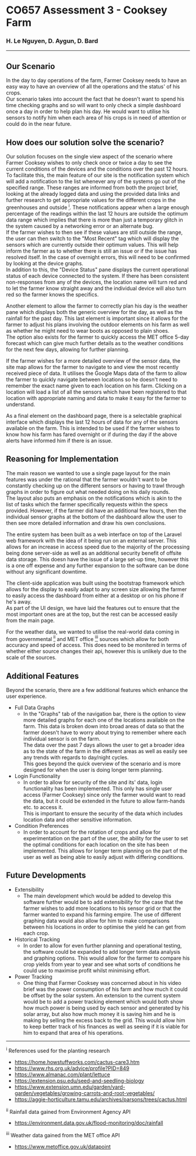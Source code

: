 # CO657 Assessment 3 - Cooksey Farm
### H. Le Nguyen, D. Aygun, D. Bard

---

## Our Scenario

In the day to day operations of the farm, Farmer Cooksey needs to have an easy way to have an overview of all the operations and the status' of his crops.  
Our scenario takes into account the fact that he doesn't want to spend his time checking graphs and so will want to only check a simple dashboard once a day in order to help plan his day. He would want to utilise his sensors to notify him when each area of his crops is in need of attention or could do in the near future.

## How does our solution solve the scenario?

Our solution focuses on the single view aspect of the scenario where Farmer Cooksey wishes to only check once or twice a day to see the current conditions of the devices and the conditions over the past 12 hours.  
To facilitate this, the main feature of our site is the notification system which will add a notification to the list whenever any of the systems go out of the specified range. These ranges are informed from both the project brief, looking at the already logged data and using the provided data links and further research to get appropriate values for the different crops in the greenhouses and outside <a href="#ref1"><sup>i</sup></a>. These notifications appear when a large enough percentage of the readings within the last 12 hours are outside the optimum data range which implies that there is more than just a temporary glitch in the system caused by a networking error or an alternate bug.  
If the farmer wishes to then see if these values are still outside the range, the user can then switch to the "Most Recent" tag which will display the sensors which are currently outside their optimum values. This will help inform the farmer as to whether there is still an issue or if the issue has resolved itself. In the case of overnight errors, this will need to be confirmed by looking at the device graphs.  
In addition to this, the "Device Status" pane displays the current operational status of each device connected to the system. If there has been consistent non-responses from any of the devices, the location name will turn red and to let the farmer know straight away and the individual device will also turn red so the farmer knows the specifics.

Another element to allow the farmer to correctly plan his day is the weather pane which displays both the generic overview for the day, as well as the rainfall for the past day. This last element is important since it allows for the farmer to adjust his plans involving the outdoor elements on his farm as well as whether he might need to wear boots as opposed to plain shoes.  
The option also exists for the farmer to quickly access the MET office 5-day forecast which can give much further details as to the weather conditions for the next few days, allowing for further planning.

If the farmer wishes for a more detailed overview of the sensor data, the site map allows for the farmer to navigate to and view the most recently received piece of data. It utilises the Google Maps data of the farm to allow the farmer to quickly navigate between locations so he doesn't need to remember the exact name given to each location on his farm. Clicking on a location will load a list of all the sensors which have been registered to that location with appropriate naming and data to make it easy for the farmer to understand.

As a final element on the dashboard page, there is a selectable graphical interface which displays the last 12 hours of data for any of the sensors available on the farm. This is intended to be used if the farmer wishes to know how his farm has fared overnight or if during the day if the above alerts have informed him if there is an issue.

## Reasoning for Implementation

The main reason we wanted to use a single page layout for the main features was under the rational that the farmer wouldn't want to be constantly checking up on the different sensors or having to trawl through graphs in order to figure out what needed doing on his daily rounds.  
The layout also puts an emphasis on the notifications which is akin to the list of tasks which the farmer specifically requests within the specs provided. However, if the farmer did have an additional few hours, then the individual sensor graphs at the bottom of the dashboard allow the user to then see more detailed information and draw his own conclusions.

The entire system has been built as a web interface on top of the Laravel web framework with the idea of it being run on an external server. This allows for an increase in access speed due to the majority of the processing being done server-side as well as an additional security benefit of offsite data storage. This doesn have the issue of a large set-up time, however this is a one off expense and any further expansion to the software can be done without any significant downtime.

The client-side application was built using the bootstrap framework which allows for the display to easily adapt to any screen size allowing the farmer to easily access the dashboard from either at a desktop or on his phone if he's away.  
As part of the UI design, we have laid the features out to ensure that the most important ones are at the top, but the rest can be accessed easily from the main page.

For the weather data, we wanted to utilise the real-world data coming in from governmental <a href="#ref2"><sup>ii</sup></a> and MET office <a href="ref3"><sup>iii</sup></a> sources which allow for both accuracy and speed of access. This does need to be monitered in terms of whether either source changes their api, however this is unlikely due to the scale of the sources.

## Additional Features

Beyond the scenario, there are a few additional features which enhance the user experience.

- Full Data Graphs
    - In the "Graphs" tab of the navigation bar, there is the option to view more detailed graphs for each one of the locations available on the farm. This data is broken down into broad areas of data so that the farmer doesn't have to worry about trying to remember where each individual sensor is on the farm.  
    The data over the past 7 days allows the user to get a broader idea as to the state of the farm in the different areas as well as easily see any trends with regards to day/night cycles.  
    This goes beyond the quick overview of the scenario and is more designed for when the user is doing longer term planning.
- Login Functionality
    - In order to allow for security of the site and its' data, login functionality has been implemented. This only has single user access (Farmer Cooksey) since only the farmer would want to read the data, but it could be extended in the future to allow farm-hands etc. to access it.  
    This is important to ensure the security of the data which includes location data and other sensitive information.
- Condition Preferences
    - In order to account for the rotation of crops and allow for experimentation on the part of the user, the ability for the user to set the optimal conditions for each location on the site has been implemented. This allows for longer term planning on the part of the user as well as being able to easily adjust with differing conditions.

## Future Developments

- Extensibility
    - The main development which would be added to develop this software further would be to add extensibility for the case that the farmer wishes to add more locations to his sensor grid or that the farmer wanted to expand his farming empire. The use of different graphing data would also allow for him to make comparisons between his locations in order to optimise the yield he can get from each crop.
- Historical Tracking
    - In order to allow for even further planning and operational testing, the software could be expanded to add longer term data analysis and graphing options. This would allow for the farmer to compare his crop yields from year to year and see what sorts of conditions he could use to maximise profit whilst minimising effort.
- Power Tracking
    - One thing that Farmer Cooksey was concerned about in his video brief was the power consumption of his farm and how much it could be offset by the solar system. An extension to the current system would be to add a power tracking element which would both show how much power is being used by each sensor and generated by his solar array, but also how much money it is saving him and he is making by selling the excess back to the grid. This would allow him to keep better track of his finances as well as seeing if it is viable for him to expand that area of his operations.

---

<sup id="ref1">i</sup> References used for the planting research

- https://home.howstuffworks.com/cactus-care3.htm
- https://www.rhs.org.uk/advice/profile?PID=849
- https://www.almanac.com/plant/lettuce
- https://extension.psu.edu/seed-and-seedling-biology
- https://www.extension.umn.edu/garden/yard-garden/vegetables/growing-carrots-and-root-vegetables/
- https://aggie-horticulture.tamu.edu/archives/parsons/trees/cactus.html

<sup id="ref2">ii</sup> Rainfall data gained from Environment Agency API
- https://environment.data.gov.uk/flood-monitoring/doc/rainfall

<sup id="ref3">iii</sup> Weather data gained from the MET office API
- https://www.metoffice.gov.uk/datapoint